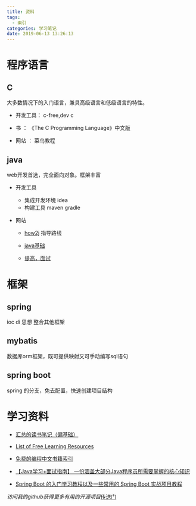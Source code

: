 ```yaml
---
title: 资料
tags:
  - 索引
categories: 学习笔记
date: 2019-06-13 13:26:13
---
```


# 程序语言

## C

大多数情况下的入门语言，兼具高级语言和低级语言的特性。

- 开发工具： c-free,dev c

<!-- more -->
- 书 ： 《The C Programming Language》中文版 

- 网站 ： 菜鸟教程

## java

web开发首选，完全面向对象。框架丰富

- 开发工具 
    - 集成开发环境 idea
    - 构建工具 maven gradle

- 网站 
    - [how2j](http://how2j.cn/) 指导路线

    - [java基础](https://github.com/brianway/java-learning)

    - [提高，面试](https://github.com/SeekerandLo/CS-Notes)

# 框架

## spring 

ioc di 思想 整合其他框架

## mybatis 

数据库orm框架，既可提供映射又可手动编写sql语句

## spring boot

spring 的分支，免去配置，快速创建项目结构


# 学习资料

- [汇总的读书笔记（偏基础）](https://github.com/echoTheLiar/ReadingNotes)

- [List of Free Learning Resources](https://github.com/EbookFoundation/free-programming-books)

- [免费的编程中文书籍索引](https://github.com/justjavac/free-programming-books-zh_CN)

- [【Java学习+面试指南】 一份涵盖大部分Java程序员所需要掌握的核心知识]( https://github.com/Snailclimb/JavaGuide)

- [ Spring Boot 的入门学习教程以及一些常用的 Spring Boot 实战项目教程](https://github.com/ZHENFENG13/spring-boot-projects)

*访问我的github获得更多有用的开源项目*[传送门](https://github.com/idongliming?tab=stars)